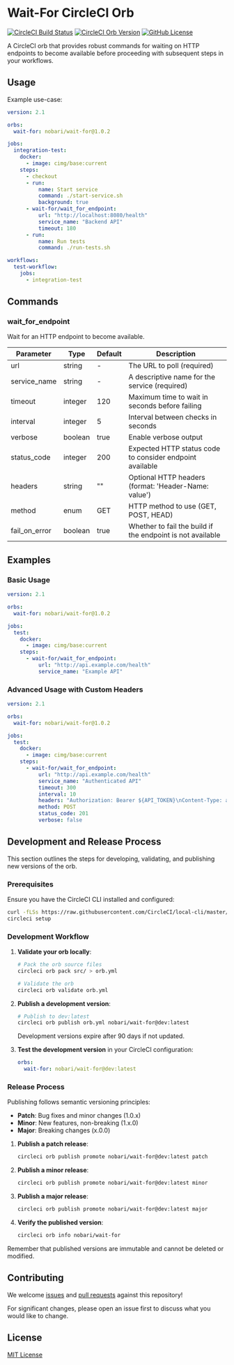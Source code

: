 # Wait-For CircleCI Orb

[![CircleCI Build Status](https://circleci.com/gh/nobari/wait-for.svg?style=shield "CircleCI Build Status")](https://circleci.com/gh/nobari/wait-for) [![CircleCI Orb Version](https://badges.circleci.com/orbs/nobari/wait-for.svg)](https://circleci.com/orbs/registry/orb/nobari/wait-for) [![GitHub License](https://img.shields.io/badge/license-MIT-lightgrey.svg)](https://raw.githubusercontent.com/nobari/wait-for/master/LICENSE)

A CircleCI orb that provides robust commands for waiting on HTTP endpoints to become available before proceeding with subsequent steps in your workflows.

## Usage

Example use-case:

```yaml
version: 2.1

orbs:
  wait-for: nobari/wait-for@1.0.2

jobs:
  integration-test:
    docker:
      - image: cimg/base:current
    steps:
      - checkout
      - run:
          name: Start service
          command: ./start-service.sh
          background: true
      - wait-for/wait_for_endpoint:
          url: "http://localhost:8080/health"
          service_name: "Backend API"
          timeout: 180
      - run:
          name: Run tests
          command: ./run-tests.sh

workflows:
  test-workflow:
    jobs:
      - integration-test
```

## Commands

### wait_for_endpoint

Wait for an HTTP endpoint to become available.

| Parameter    | Type      | Default | Description                                                    |
|--------------|-----------|---------|----------------------------------------------------------------|
| url          | string    | -       | The URL to poll (required)                                     |
| service_name | string    | -       | A descriptive name for the service (required)                  |
| timeout      | integer   | 120     | Maximum time to wait in seconds before failing                 |
| interval     | integer   | 5       | Interval between checks in seconds                             |
| verbose      | boolean   | true    | Enable verbose output                                         |
| status_code  | integer   | 200     | Expected HTTP status code to consider endpoint available       |
| headers      | string    | ""      | Optional HTTP headers (format: 'Header-Name: value')           |
| method       | enum      | GET     | HTTP method to use (GET, POST, HEAD)                           |
| fail_on_error| boolean   | true    | Whether to fail the build if the endpoint is not available     |

## Examples

### Basic Usage

```yaml
version: 2.1

orbs:
  wait-for: nobari/wait-for@1.0.2

jobs:
  test:
    docker:
      - image: cimg/base:current
    steps:
      - wait-for/wait_for_endpoint:
          url: "http://api.example.com/health"
          service_name: "Example API"
```

### Advanced Usage with Custom Headers

```yaml
version: 2.1

orbs:
  wait-for: nobari/wait-for@1.0.2

jobs:
  test:
    docker:
      - image: cimg/base:current
    steps:
      - wait-for/wait_for_endpoint:
          url: "http://api.example.com/health"
          service_name: "Authenticated API"
          timeout: 300
          interval: 10
          headers: "Authorization: Bearer ${API_TOKEN}\nContent-Type: application/json"
          method: POST
          status_code: 201
          verbose: false
```

## Development and Release Process

This section outlines the steps for developing, validating, and publishing new versions of the orb.

### Prerequisites

Ensure you have the CircleCI CLI installed and configured:

```bash
curl -fLSs https://raw.githubusercontent.com/CircleCI/local-cli/master/install.sh | bash
circleci setup
```

### Development Workflow

1. **Validate your orb locally**:
   ```bash
   # Pack the orb source files
   circleci orb pack src/ > orb.yml
   
   # Validate the orb
   circleci orb validate orb.yml
   ```

2. **Publish a development version**:
   ```bash
   # Publish to dev:latest
   circleci orb publish orb.yml nobari/wait-for@dev:latest
   ```
   Development versions expire after 90 days if not updated.

3. **Test the development version** in your CircleCI configuration:
   ```yaml
   orbs:
     wait-for: nobari/wait-for@dev:latest
   ```

### Release Process

Publishing follows semantic versioning principles:
- **Patch**: Bug fixes and minor changes (1.0.x)
- **Minor**: New features, non-breaking (1.x.0)
- **Major**: Breaking changes (x.0.0)

1. **Publish a patch release**:
   ```bash
   circleci orb publish promote nobari/wait-for@dev:latest patch
   ```

2. **Publish a minor release**:
   ```bash
   circleci orb publish promote nobari/wait-for@dev:latest minor
   ```

3. **Publish a major release**:
   ```bash
   circleci orb publish promote nobari/wait-for@dev:latest major
   ```

4. **Verify the published version**:
   ```bash
   circleci orb info nobari/wait-for
   ```

Remember that published versions are immutable and cannot be deleted or modified.

## Contributing

We welcome [issues](https://github.com/nobari/wait-for/issues) and [pull requests](https://github.com/nobari/wait-for/pulls) against this repository!

For significant changes, please open an issue first to discuss what you would like to change.

## License

[MIT License](LICENSE) 